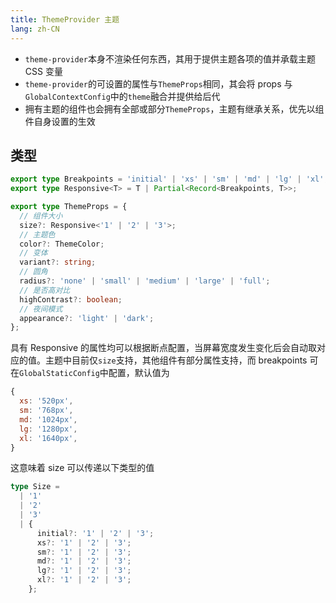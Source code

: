 ```yaml
---
title: ThemeProvider 主题
lang: zh-CN
---
```


- `theme-provider`本身不渲染任何东西，其用于提供主题各项的值并承载主题 CSS 变量
- `theme-provider`的可设置的属性与`ThemeProps`相同，其会将 props 与`GlobalContextConfig`中的`theme`融合并提供给后代
- 拥有主题的组件也会拥有全部或部分`ThemeProps`，主题有继承关系，优先以组件自身设置的生效

## 类型

```ts
export type Breakpoints = 'initial' | 'xs' | 'sm' | 'md' | 'lg' | 'xl';
export type Responsive<T> = T | Partial<Record<Breakpoints, T>>;

export type ThemeProps = {
  // 组件大小
  size?: Responsive<'1' | '2' | '3'>;
  // 主题色
  color?: ThemeColor;
  // 变体
  variant?: string;
  // 圆角
  radius?: 'none' | 'small' | 'medium' | 'large' | 'full';
  // 是否高对比
  highContrast?: boolean;
  // 夜间模式
  appearance?: 'light' | 'dark';
};
```

具有 Responsive 的属性均可以根据断点配置，当屏幕宽度发生变化后会自动取对应的值。主题中目前仅`size`支持，其他组件有部分属性支持，而 breakpoints 可在`GlobalStaticConfig`中配置，默认值为

```js
{
  xs: '520px',
  sm: '768px',
  md: '1024px',
  lg: '1280px',
  xl: '1640px',
}
```

这意味着 size 可以传递以下类型的值

```ts
type Size =
  | '1'
  | '2'
  | '3'
  | {
      initial?: '1' | '2' | '3';
      xs?: '1' | '2' | '3';
      sm?: '1' | '2' | '3';
      md?: '1' | '2' | '3';
      lg?: '1' | '2' | '3';
      xl?: '1' | '2' | '3';
    };
```

